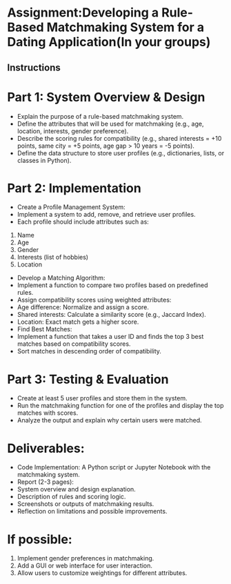 # Assignment:Developing a Rule-Based Matchmaking System for a Dating Application(In your groups)

## Instructions
# Part 1: System Overview & Design
- Explain the purpose of a rule-based matchmaking system.
- Define the attributes that will be used for matchmaking (e.g., age, location, interests, gender preference).
- Describe the scoring rules for compatibility (e.g., shared interests = +10 points, same city = +5 points, age gap > 10 years = -5 points).
- Define the data structure to store user profiles (e.g., dictionaries, lists, or classes in Python).

# Part 2: Implementation
- Create a Profile Management System:
- Implement a system to add, remove, and retrieve user profiles.
- Each profile should include attributes such as:
1. Name
2. Age
3. Gender
4. Interests (list of hobbies)
5. Location
- Develop a Matching Algorithm:
- Implement a function to compare two profiles based on predefined rules.
- Assign compatibility scores using weighted attributes:
- Age difference: Normalize and assign a score.
- Shared interests: Calculate a similarity score (e.g., Jaccard Index).
- Location: Exact match gets a higher score.
- Find Best Matches:
- Implement a function that takes a user ID and finds the top 3 best matches based on compatibility scores.
- Sort matches in descending order of compatibility.

# Part 3: Testing & Evaluation
- Create at least 5 user profiles and store them in the system.
- Run the matchmaking function for one of the profiles and display the top matches with scores.
- Analyze the output and explain why certain users were matched.

# Deliverables:
- Code Implementation: A Python script or Jupyter Notebook with the matchmaking system.
- Report (2-3 pages):
- System overview and design explanation.
- Description of rules and scoring logic.
- Screenshots or outputs of matchmaking results.
- Reflection on limitations and possible improvements.

# If possible:
1. Implement gender preferences in matchmaking.
2. Add a GUI or web interface for user interaction.
3. Allow users to customize weightings for different attributes.